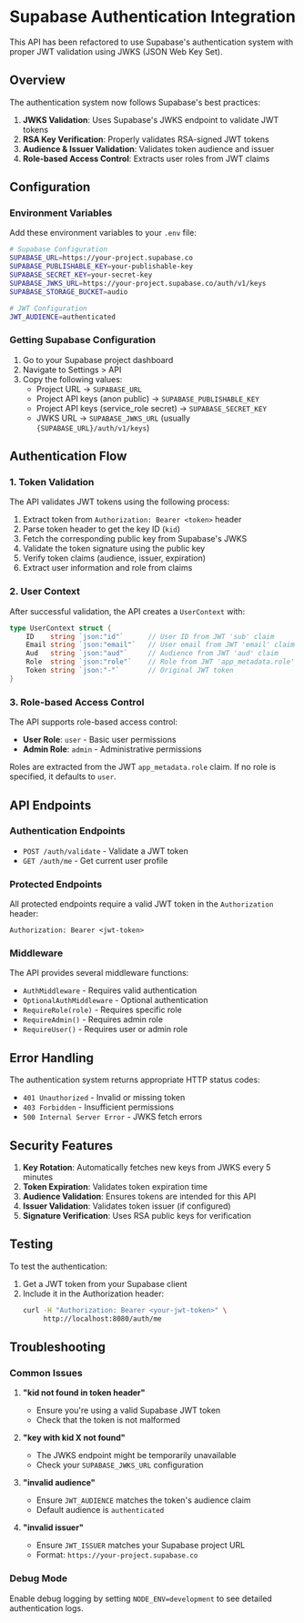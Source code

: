 # Supabase Authentication Integration

This API has been refactored to use Supabase's authentication system with proper JWT validation using JWKS (JSON Web Key Set).

## Overview

The authentication system now follows Supabase's best practices:

1. **JWKS Validation**: Uses Supabase's JWKS endpoint to validate JWT tokens
2. **RSA Key Verification**: Properly validates RSA-signed JWT tokens
3. **Audience & Issuer Validation**: Validates token audience and issuer
4. **Role-based Access Control**: Extracts user roles from JWT claims

## Configuration

### Environment Variables

Add these environment variables to your `.env` file:

```bash
# Supabase Configuration
SUPABASE_URL=https://your-project.supabase.co
SUPABASE_PUBLISHABLE_KEY=your-publishable-key
SUPABASE_SECRET_KEY=your-secret-key
SUPABASE_JWKS_URL=https://your-project.supabase.co/auth/v1/keys
SUPABASE_STORAGE_BUCKET=audio

# JWT Configuration
JWT_AUDIENCE=authenticated
```

### Getting Supabase Configuration

1. Go to your Supabase project dashboard
2. Navigate to Settings > API
3. Copy the following values:
   - Project URL → `SUPABASE_URL`
   - Project API keys (anon public) → `SUPABASE_PUBLISHABLE_KEY`
   - Project API keys (service_role secret) → `SUPABASE_SECRET_KEY`
   - JWKS URL → `SUPABASE_JWKS_URL` (usually `{SUPABASE_URL}/auth/v1/keys`)

## Authentication Flow

### 1. Token Validation

The API validates JWT tokens using the following process:

1. Extract token from `Authorization: Bearer <token>` header
2. Parse token header to get the key ID (`kid`)
3. Fetch the corresponding public key from Supabase's JWKS
4. Validate the token signature using the public key
5. Verify token claims (audience, issuer, expiration)
6. Extract user information and role from claims

### 2. User Context

After successful validation, the API creates a `UserContext` with:

```go
type UserContext struct {
    ID    string `json:"id"`      // User ID from JWT 'sub' claim
    Email string `json:"email"`   // User email from JWT 'email' claim
    Aud   string `json:"aud"`     // Audience from JWT 'aud' claim
    Role  string `json:"role"`    // Role from JWT 'app_metadata.role'
    Token string `json:"-"`       // Original JWT token
}
```

### 3. Role-based Access Control

The API supports role-based access control:

- **User Role**: `user` - Basic user permissions
- **Admin Role**: `admin` - Administrative permissions

Roles are extracted from the JWT `app_metadata.role` claim. If no role is specified, it defaults to `user`.

## API Endpoints

### Authentication Endpoints

- `POST /auth/validate` - Validate a JWT token
- `GET /auth/me` - Get current user profile

### Protected Endpoints

All protected endpoints require a valid JWT token in the `Authorization` header:

```
Authorization: Bearer <jwt-token>
```

### Middleware

The API provides several middleware functions:

- `AuthMiddleware` - Requires valid authentication
- `OptionalAuthMiddleware` - Optional authentication
- `RequireRole(role)` - Requires specific role
- `RequireAdmin()` - Requires admin role
- `RequireUser()` - Requires user or admin role

## Error Handling

The authentication system returns appropriate HTTP status codes:

- `401 Unauthorized` - Invalid or missing token
- `403 Forbidden` - Insufficient permissions
- `500 Internal Server Error` - JWKS fetch errors

## Security Features

1. **Key Rotation**: Automatically fetches new keys from JWKS every 5 minutes
2. **Token Expiration**: Validates token expiration time
3. **Audience Validation**: Ensures tokens are intended for this API
4. **Issuer Validation**: Validates token issuer (if configured)
5. **Signature Verification**: Uses RSA public keys for verification

## Testing

To test the authentication:

1. Get a JWT token from your Supabase client
2. Include it in the Authorization header:
   ```bash
   curl -H "Authorization: Bearer <your-jwt-token>" \
        http://localhost:8080/auth/me
   ```

## Troubleshooting

### Common Issues

1. **"kid not found in token header"**

   - Ensure you're using a valid Supabase JWT token
   - Check that the token is not malformed

2. **"key with kid X not found"**

   - The JWKS endpoint might be temporarily unavailable
   - Check your `SUPABASE_JWKS_URL` configuration

3. **"invalid audience"**

   - Ensure `JWT_AUDIENCE` matches the token's audience claim
   - Default audience is `authenticated`

4. **"invalid issuer"**
   - Ensure `JWT_ISSUER` matches your Supabase project URL
   - Format: `https://your-project.supabase.co`

### Debug Mode

Enable debug logging by setting `NODE_ENV=development` to see detailed authentication logs.
